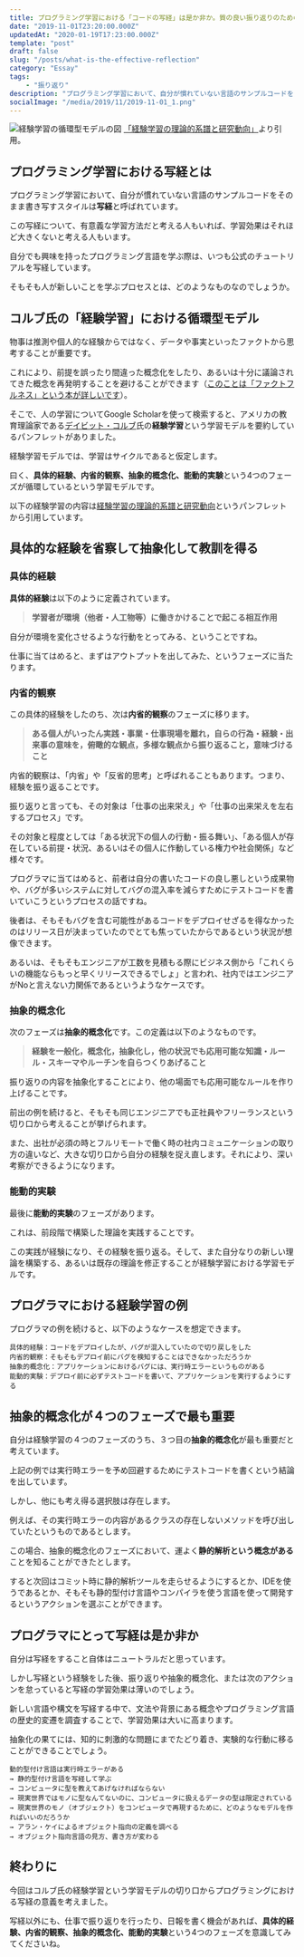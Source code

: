 ```yaml
---
title: プログラミング学習における「コードの写経」は是か非か。質の良い振り返りのための経験学習モデル
date: "2019-11-01T23:20:00.000Z"
updatedAt: "2020-01-19T17:23:00.000Z"
template: "post"
draft: false
slug: "/posts/what-is-the-effective-reflection"
category: "Essay"
tags:
    - "振り返り"
description: "プログラミング学習において、自分が慣れていない言語のサンプルコードをそのまま書き写すスタイルは**写経**と呼ばれています。この写経について、有意義な学習方法だと考える人もいれば、学習効果はそれほど大きくないと考える人もいます。自分でも興味を持ったプログラミング言語を学ぶ際は、いつも公式のチュートリアルを写経しています。"
socialImage: "/media/2019/11/2019-11-01_1.png"
---
```


![経験学習の循環型モデルの図](/media/2019/11/2019-11-01_1.png) [「経験学習の理論的系譜と研究動向」](https://www.jil.go.jp/institute/zassi/backnumber/2013/10/pdf/004-014.pdf)より引用。

## プログラミング学習における写経とは
プログラミング学習において、自分が慣れていない言語のサンプルコードをそのまま書き写すスタイルは**写経**と呼ばれています。

この写経について、有意義な学習方法だと考える人もいれば、学習効果はそれほど大きくないと考える人もいます。

自分でも興味を持ったプログラミング言語を学ぶ際は、いつも公式のチュートリアルを写経しています。

そもそも人が新しいことを学ぶプロセスとは、どのようなものなのでしょうか。

## コルブ氏の「経験学習」における循環型モデル
物事は推測や個人的な経験からではなく、データや事実といったファクトから思考することが重要です。

これにより、前提を誤ったり間違った概念化をしたり、あるいは十分に議論されてきた概念を再発明することを避けることができます（[このことは「ファクトフルネス」という本が詳しいです](https://amzn.to/36s8J5F)）。

そこで、人の学習についてGoogle Scholarを使って検索すると、アメリカの教育理論家である[デイビット・コルブ](https://en.wikipedia.org/wiki/David_A._Kolb)氏の**経験学習**という学習モデルを要約しているパンフレットがありました。

経験学習モデルでは、学習はサイクルであると仮定します。

曰く、**具体的経験、内省的観察、抽象的概念化、能動的実験**という4つのフェーズが循環しているという学習モデルです。

以下の経験学習の内容は[経験学習の理論的系譜と研究動向](https://www.jil.go.jp/institute/zassi/backnumber/2013/10/pdf/004-014.pdf)というパンフレットから引用しています。

## 具体的な経験を省察して抽象化して教訓を得る
### 具体的経験
**具体的経験**は以下のように定義されています。

> **学習者が環境（他者・人工物等）に働きかけることで起こる相互作用**

自分が環境を変化させるような行動をとってみる、ということですね。

仕事に当てはめると、まずはアウトプットを出してみた、というフェーズに当たります。

### 内省的観察
この具体的経験をしたのち、次は**内省的観察**のフェーズに移ります。

> **ある個人がいったん実践・事業・仕事現場を離れ，自らの行為・経験・出来事の意味を，俯瞰的な観点，多様な観点から振り返ること，意味づけること**

内省的観察は、「内省」や「反省的思考」と呼ばれることもあります。つまり、経験を振り返ることです。

振り返りと言っても、その対象は「仕事の出来栄え」や「仕事の出来栄えを左右するプロセス」です。

その対象と程度としては「ある状況下の個人の行動・振る舞い」、「ある個人が存在している前提・状況、あるいはその個人に作動している権力や社会関係」など様々です。

プログラマに当てはめると、前者は自分の書いたコードの良し悪しという成果物や、バグが多いシステムに対してバグの混入率を減らすためにテストコードを書いていこうというプロセスの話ですね。

後者は、そもそもバグを含む可能性があるコードをデプロイせざるを得なかったのはリリース日が決まっていたのでとても焦っていたからであるという状況が想像できます。

あるいは、そもそもエンジニアが工数を見積もる際にビジネス側から「これくらいの機能ならもっと早くリリースできるでしょ」と言われ、社内ではエンジニアがNoと言えない力関係であるというようなケースです。

### 抽象的概念化
次のフェーズは**抽象的概念化**です。この定義は以下のようなものです。

> **経験を一般化，概念化，抽象化し，他の状況でも応用可能な知識・ルール・スキーマやルーチンを自らつくりあげること**

振り返りの内容を抽象化することにより、他の場面でも応用可能なルールを作り上げることです。

前出の例を続けると、そもそも同じエンジニアでも正社員やフリーランスという切り口から考えることが挙げられます。

また、出社が必須の時とフルリモートで働く時の社内コミュニケーションの取り方の違いなど、大きな切り口から自分の経験を捉え直します。それにより、深い考察ができるようになります。

### 能動的実験
最後に**能動的実験**のフェーズがあります。

これは、前段階で構築した理論を実践することです。

この実践が経験になり、その経験を振り返る。そして、また自分なりの新しい理論を構築する、あるいは既存の理論を修正することが経験学習における学習モデルです。

## プログラマにおける経験学習の例
プログラマの例を続けると、以下のようなケースを想定できます。

```
具体的経験：コードをデプロイしたが、バグが混入していたので切り戻しをした
内省的観察：そもそもデプロイ前にバグを検知することはできなかっただろうか
抽象的概念化：アプリケーションにおけるバグには、実行時エラーというものがある
能動的実験：デプロイ前に必ずテストコードを書いて、アプリケーションを実行するようにする
```

## 抽象的概念化が４つのフェーズで最も重要
自分は経験学習の４つのフェーズのうち、３つ目の**抽象的概念化**が最も重要だと考えています。

上記の例では実行時エラーを予め回避するためにテストコードを書くという結論を出しています。

しかし、他にも考え得る選択肢は存在します。

例えば、その実行時エラーの内容があるクラスの存在しないメソッドを呼び出していたというものであるとします。

この場合、抽象的概念化のフェーズにおいて、運よく**静的解析という概念がある**ことを知ることができたとします。

すると次回はコミット時に静的解析ツールを走らせるようにするとか、IDEを使うであるとか、そもそも静的型付け言語やコンパイラを使う言語を使って開発するというアクションを選ぶことができます。

## プログラマにとって写経は是か非か
自分は写経をすること自体はニュートラルだと思っています。

しかし写経という経験をした後、振り返りや抽象的概念化、または次のアクションを怠っていると写経の学習効果は薄いのでしょう。

新しい言語や構文を写経する中で、文法や背景にある概念やプログラミング言語の歴史的変遷を調査することで、学習効果は大いに高まります。

抽象化の果てには、知的に刺激的な問題にまでたどり着き、実験的な行動に移ることができることでしょう。

```
動的型付け言語は実行時エラーがある
→ 静的型付け言語を写経して学ぶ
→ コンピュータに型を教えてあげなければならない
→ 現実世界ではモノに型なんてないのに、コンピュータに扱えるデータの型は限定されている
→ 現実世界のモノ（オブジェクト）をコンピュータで再現するために、どのようなモデルを作ればいいのだろうか
→ アラン・ケイによるオブジェクト指向の定義を調べる
→ オブジェクト指向言語の見方、書き方が変わる
```

## 終わりに
今回はコルブ氏の経験学習という学習モデルの切り口からプログラミングにおける写経の意義を考えました。

写経以外にも、仕事で振り返りを行ったり、日報を書く機会があれば、**具体的経験、内省的観察、抽象的概念化、能動的実験**という4つのフェーズを意識してみてくださいね。
